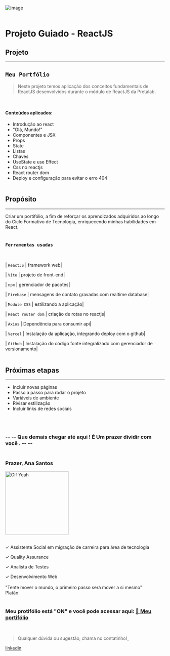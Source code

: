 ![image](https://media3.giphy.com/media/HLB0nLA36GCCo6JuB5/200w.webp?cid=ecf05e473lbd5245tf9dx5jnmdvq5oy5e90j2vvaslvxxv6k&rid=200w.webp&ct=g)
<br /><br />

# Projeto Guiado - ReactJS
## Projeto
-----
## `Meu Portfólio`

> Neste projeto temos aplicação dos conceitos fundamentais de ReactJS desenvolvidos durante o módulo de ReactJS da Pretalab.
<br/>

#### Conteúdos aplicados:

* Introdução ao react
* "Olá, Mundo!"
* Componentes e JSX
* Props
* State
* Listas  
* Chaves
* UseState e use Effect
* Css no reactjs
* React router dom
* Deploy e configuração para evitar o erro 404
<br/><br/>

## Propósito
---

Criar um  portifólio, a fim de reforçar os aprendizados adquiridos ao longo do Ciclo Formativo de Tecnologia, enriquecendo minhas habilidades em React.
<br/><br/>

### `Ferramentas usadas`

<br/>

| `ReactJS` | framework web|<p>
| `Vite` | projeto de front-end|<p>
| `npm` | gerenciador de pacotes|<p>
| `Firebase` | mensagens de contato gravadas com realtime database|<p>
| `Module CSS` | estilizando a aplicação|<p>
| `React router dom` | criação de rotas no reactjs|<p>
| `Axios` | Dependência para consumir api|<p>
| `Vercel` | Instalação da aplicação, integrando deploy com o github|<p>
| `Github` | Instalação do código fonte integralizado com gerenciador de versionamento|
<br/><br/>

## Próximas etapas
---
* Incluir novas páginas
* Passo a passo para rodar o projeto
* Variáveis de ambiente
* Rivisar estilização
* Incluir links de redes sociais 

<br/><br/>
<h3>-- -- Que demais chegar até aqui ! É Um prazer dividir com você . -- --
<br/><br/>



### Prazer, Ana Santos

<img src="https://scontent.fbel15-1.fna.fbcdn.net/v/t39.30808-6/318728002_5730321660356486_8091427962016954583_n.jpg?_nc_cat=100&ccb=1-7&_nc_sid=730e14&_nc_eui2=AeELHr6qEBPXZEwYubVkhbW2VbvJUFsX53FVu8lQWxfncTGIr-HCBHO2oWFYoga3Y2x9oWaNgzx5GebKn9HiPHIK&_nc_ohc=T6dIf6vau9IAX-BRqh1&_nc_ht=scontent.fbel15-1.fna&oh=00_AfAiOzFqK-AJYq6iWb1CuqNBLQtamYb59hBMBNY2LmDs1Q&oe=639AFB49" alt="Gif Yeah" width="200"> 
<br/><br/>

✓ Assistente Social em migração de carreira para área de tecnologia

✓ Quality Assurance

✓ Analista de Testes

✓ Desenvolvimento Web
<br/><br/>
"Tente mover o mundo, o primeiro passo será mover a si mesmo"<br/>
Platão 
<br/><br/>
### Meu protifólio está "ON" e você pode acessar aqui: [ 💜 Meu portifólio]()
<br/>

>Qualquer dúvida ou sugestão, chama no contatinho!_

[linkedin](https://www.linkedin.com/in/claudiasantosqa/)

